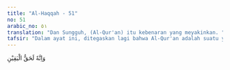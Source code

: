 ```yaml
---
title: "Al-Haqqah - 51"
no: 51
arabic_no: ٥١
translation: "Dan Sungguh, (Al-Qur'an) itu kebenaran yang meyakinkan. "
tafsir: "Dalam ayat ini, ditegaskan lagi bahwa Al-Qur'an adalah suatu yang benar dan nyata kebenarannya. Ia benar-benar berasal dari Tuhan semesta alam, bukan perkataan yang diada-adakan Muhammad."
---
```

وَاِنَّهٗ لَحَقُّ الْيَقِيْنِ 
